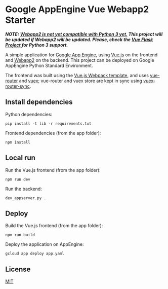 # Google AppEngine Vue Webapp2 Starter
**_NOTE: [Webapp2 is not yet compatible with Python 3 yet.](https://webapp2.readthedocs.io/en/latest/#requirements) This project will be updated if Webapp2 will be updated. Please, check the [Vue Flask Project](https://github.com/Valmoz/gae-vue-flask-starter) for Python 3 support._**

A simple application for [Google App Engine](https://appengine.google.com/), using [Vue.js](https://vuejs.org/) on the frontend and [Webapp2](https://webapp2.readthedocs.io/) on the backend.
This project can be deployed on Google AppEngine Python Standard Environment.

The frontend was built using the [Vue.js Webpack template](http://vuejs-templates.github.io/webpack/), and uses [vue-router](https://router.vuejs.org/) and [vuex](https://vuex.vuejs.org/); vue-router and vuex store are kept in sync using [vuex-router-sync](https://github.com/vuejs/vuex-router-sync).

## Install dependencies

Python dependencies:

    pip install -t lib -r requirements.txt

Frontend dependencies (from the app folder):

    npm install

## Local run

Run the Vue.js frontend (from the app folder):

    npm run dev

Run the backend:

    dev_appserver.py .

## Deploy

Build the Vue.js frontend (from the app folder):

    npm run build

Deploy the application on AppEngine:

    gcloud app deploy app.yaml

## License

[MIT](http://opensource.org/licenses/MIT)
